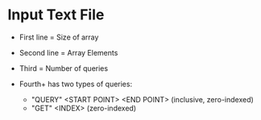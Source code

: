 # Input Text File

- First line = Size of array
- Second line = Array Elements
- Third = Number of queries
- Fourth+ has two types of queries:

  - "QUERY" \<START POINT\> \<END POINT\> (inclusive, zero-indexed)
  - "GET" \<INDEX\> (zero-indexed)

